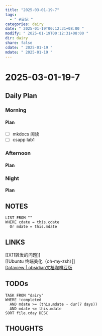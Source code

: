 ```yaml
---
title: "2025-03-01-19-7"
tags:
  - " #日记 "
categories: dairy
date: " 2025-01-19T00:12:31+08:00 "
modify: " 2025-01-19T00:12:31+08:00 "
dir: dairy
share: false
cdate: " 2025-01-19 "
mdate: " 2025-01-19 "
---
```


# 2025-03-01-19-7

## Daily Plan

### Morning

#### Plan

- [ ] mkdocs 阅读
- [ ] csapp lab1

### Afternoon

#### Plan

### Night

#### Plan

## NOTES

```dataview
LIST FROM "" 
WHERE cdate = this.cdate
  Or mdate = this.mdate
```

## LINKS

[[X11转发的问题]]  
[[Ubuntu 终端美化（oh-my-zsh）]]  
[Dataview | obsidian文档咖啡豆版](https://coffeetea.top/zh/community-plugins/dataview.html#%E6%8F%92%E4%BB%B6%E7%AE%80%E4%BB%8B)

## TODOs

```dataview
TASK FROM "dairy"
WHERE !completed
  AND mdate >= (this.mdate - dur(7 days))
  AND mdate <= this.mdate
SORT file.cday DESC
```

## THOUGHTS
